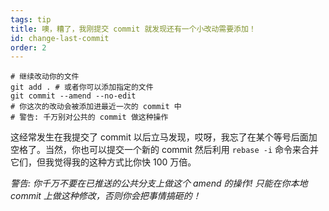 ```yaml
---
tags: tip
title: 噢，糟了，我刚提交 commit 就发现还有一个小改动需要添加！
id: change-last-commit
order: 2
---
```


```git
# 继续改动你的文件
git add . # 或者你可以添加指定的文件
git commit --amend --no-edit
# 你这次的改动会被添加进最近一次的 commit 中
# 警告: 千万别对公共的 commit 做这种操作
```

这经常发生在我提交了 commit 以后立马发现，哎呀，我忘了在某个等号后面加空格了。当然，你也可以提交一个新的 commit 然后利用 `rebase -i` 命令来合并它们，但我觉得我的这种方式比你快 100 万倍。

*警告: 你千万不要在已推送的公共分支上做这个 amend 的操作! 只能在你本地 commit 上做这种修改，否则你会把事情搞砸的！*